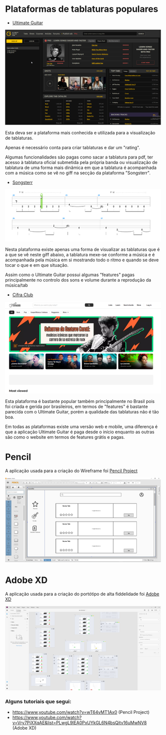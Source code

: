 # Plataformas de tablaturas populares
  - [Ultimate Guitar](https://www.ultimate-guitar.com)

  ![ultimateguitar](/utils/ultimateguitar.png)

  Esta deva ser a plataforma mais conhecida e utilizada para a visualização de tablaturas.
  
  Apenas é necessário conta para criar tablaturas e dar um "rating".
  
  Algumas funcionalidades são pagas como sacar a tablatura para pdf, ter acesso à tablatura oficial submetida pela própria banda ou visualização de tablatura de uma forma mais dinâmica em que a tablatura é acompanhada com a música como se vê no giff na secção da plataforma "Songsterr".

  - [Songsterr](https://www.songsterr.com)
   
   ![songsterr](/utils/songsterr.gif)
   
   Nesta plataforma existe apenas uma forma de visualizar as tablaturas que é a que se vê neste giff abaixo, a tablatura mexe-se conforme a música e é acompanhada pela música em si mostrando todo o ritmo e quando se deve tocar o que e em que situação.
   
   Assim como o Ultimate Guitar possui algumas "features" pagas principalmente no controlo dos sons e volume durante a reprodução da música/tab
   
  - [Cifra Club](https://www.cifraclub.com.br)
  
  ![cifraclub](/utils/cifraclub.png)
  
  Esta plataforma é bastante popular também principalmente no Brasil pois foi criada e gerida por brasileiros, em termos de "features" é bastante parecida com o Ultimate Guitar, porém a qualidade das tablaturas não é tão boa.
  
  Em todas as plataformas existe uma versão web e mobile, uma diferença é que a aplicação Ultimate Guitar é paga desde o início enquanto as outras são como o website em termos de features grátis e pagas.

# Pencil

A aplicação usada para a criação do Wireframe foi [Pencil Project](https://pencil.evolus.vn/)

![pencil](/utils/pencil.png)


# Adobe XD

A aplicação usada para a criação do portótipo de alta fiddelidade foi [Adobe XD](https://helpx.adobe.com/xd/get-started.html)


![adobexd](/utils/adobexd.png)
### Alguns tutoriais que segui:

- https://www.youtube.com/watch?v=wT64vMT1Ax0 (Pencil Project)
- https://www.youtube.com/watch?v=Vry7PjXXqAE&list=PLwgL9IEA0PxUYkGL6N4bsQitv16uMwNV8 (Adobe XD)
